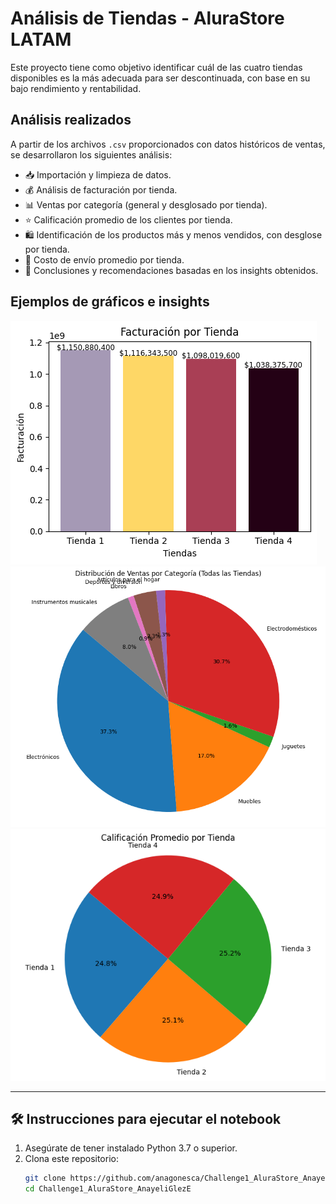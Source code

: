 # Análisis de Tiendas - AluraStore LATAM

Este proyecto tiene como objetivo identificar cuál de las cuatro tiendas disponibles es la más adecuada para ser descontinuada, con base en su bajo rendimiento y rentabilidad.

## Análisis realizados

A partir de los archivos `.csv` proporcionados con datos históricos de ventas, se desarrollaron los siguientes análisis:

- 📥 Importación y limpieza de datos.
- 💰 Análisis de facturación por tienda.
- 📊 Ventas por categoría (general y desglosado por tienda).
- ⭐ Calificación promedio de los clientes por tienda.
- 🛍️ Identificación de los productos más y menos vendidos, con desglose por tienda.
- 🚚 Costo de envío promedio por tienda.
- 🧠 Conclusiones y recomendaciones basadas en los insights obtenidos.

## Ejemplos de gráficos e insights

![Facturación por tienda](https://github.com/anagonesca/Challenge1_AluraStore_AnayeliGlezE/blob/2c1142b6ca648a5e6fc1621408c7749e4d337dc0/Facturacio%CC%81n%20por%20tienda.png)
![Ventas por categoría](https://github.com/anagonesca/Challenge1_AluraStore_AnayeliGlezE/blob/507ffcf234355983f9b2cfff90195340529b0001/ventas%20por%20categori%CC%81a.png)
![Calificación promedio por tienda](https://github.com/anagonesca/Challenge1_AluraStore_AnayeliGlezE/blob/507ffcf234355983f9b2cfff90195340529b0001/calificacio%CC%81n%20promedio%20por%20tienda.png)

---

## 🛠️ Instrucciones para ejecutar el notebook

1. Asegúrate de tener instalado Python 3.7 o superior.
2. Clona este repositorio:
   ```bash
   git clone https://github.com/anagonesca/Challenge1_AluraStore_AnayeliGlezE.git
   cd Challenge1_AluraStore_AnayeliGlezE

